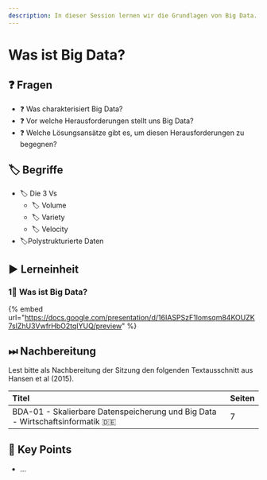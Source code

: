 ```yaml
---
description: In dieser Session lernen wir die Grundlagen von Big Data.
---
```


# Was ist Big Data?

## ❓ Fragen

* ❓ Was charakterisiert Big Data?
* ❓ Vor welche Herausforderungen stellt uns Big Data?
* ❓ Welche Lösungsansätze gibt es, um diesen Herausforderungen zu begegnen?

## 🏷 Begriffe

* 🏷 Die 3 Vs
  * 🏷 ​Volume
  * 🏷 Variety
  * 🏷 Velocity
* 🏷Polystrukturierte Daten

## ▶ Lerneinheit

### 1⃣ Was ist Big Data?

{% embed url="https://docs.google.com/presentation/d/16IASPSzF1lomsqm84KOUZK7slZhU3VwfrHbO2tqIYUQ/preview" %}

## ⏭ Nachbereitung

Lest bitte als Nachbereitung der Sitzung den folgenden Textausschnitt aus Hansen et al \(2015\).

| Titel | Seiten |
| :--- | :--- |
| BDA-01 - Skalierbare Datenspeicherung und Big Data - Wirtschaftsinformatik 🇩🇪  | 7 |

## 🔑 Key Points

* ...

